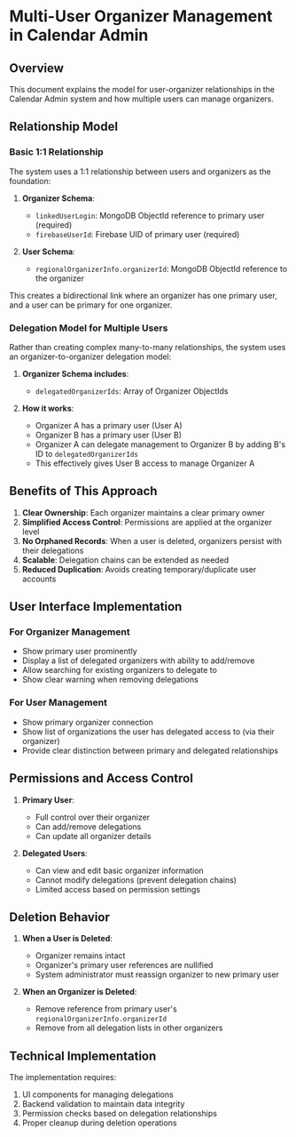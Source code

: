 # Multi-User Organizer Management in Calendar Admin

## Overview
This document explains the model for user-organizer relationships in the Calendar Admin system and how multiple users can manage organizers.

## Relationship Model

### Basic 1:1 Relationship
The system uses a 1:1 relationship between users and organizers as the foundation:

1. **Organizer Schema**:
   - `linkedUserLogin`: MongoDB ObjectId reference to primary user (required)
   - `firebaseUserId`: Firebase UID of primary user (required)

2. **User Schema**:
   - `regionalOrganizerInfo.organizerId`: MongoDB ObjectId reference to the organizer

This creates a bidirectional link where an organizer has one primary user, and a user can be primary for one organizer.

### Delegation Model for Multiple Users
Rather than creating complex many-to-many relationships, the system uses an organizer-to-organizer delegation model:

1. **Organizer Schema includes**:
   - `delegatedOrganizerIds`: Array of Organizer ObjectIds

2. **How it works**:
   - Organizer A has a primary user (User A)
   - Organizer B has a primary user (User B)
   - Organizer A can delegate management to Organizer B by adding B's ID to `delegatedOrganizerIds`
   - This effectively gives User B access to manage Organizer A

## Benefits of This Approach

1. **Clear Ownership**: Each organizer maintains a clear primary owner
2. **Simplified Access Control**: Permissions are applied at the organizer level
3. **No Orphaned Records**: When a user is deleted, organizers persist with their delegations
4. **Scalable**: Delegation chains can be extended as needed
5. **Reduced Duplication**: Avoids creating temporary/duplicate user accounts

## User Interface Implementation

### For Organizer Management
- Show primary user prominently
- Display a list of delegated organizers with ability to add/remove
- Allow searching for existing organizers to delegate to
- Show clear warning when removing delegations

### For User Management
- Show primary organizer connection
- Show list of organizations the user has delegated access to (via their organizer)
- Provide clear distinction between primary and delegated relationships

## Permissions and Access Control

1. **Primary User**:
   - Full control over their organizer
   - Can add/remove delegations
   - Can update all organizer details

2. **Delegated Users**:
   - Can view and edit basic organizer information
   - Cannot modify delegations (prevent delegation chains)
   - Limited access based on permission settings

## Deletion Behavior

1. **When a User is Deleted**:
   - Organizer remains intact
   - Organizer's primary user references are nullified
   - System administrator must reassign organizer to new primary user

2. **When an Organizer is Deleted**:
   - Remove reference from primary user's `regionalOrganizerInfo.organizerId`
   - Remove from all delegation lists in other organizers

## Technical Implementation
The implementation requires:
1. UI components for managing delegations
2. Backend validation to maintain data integrity
3. Permission checks based on delegation relationships
4. Proper cleanup during deletion operations